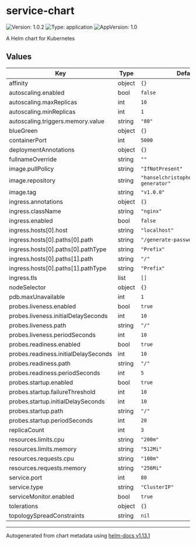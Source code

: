 # service-chart

![Version: 1.0.2](https://img.shields.io/badge/Version-1.0.2-informational?style=flat-square) ![Type: application](https://img.shields.io/badge/Type-application-informational?style=flat-square) ![AppVersion: 1.0](https://img.shields.io/badge/AppVersion-1.0-informational?style=flat-square)

A Helm chart for Kubernetes

## Values

| Key | Type | Default | Description |
|-----|------|---------|-------------|
| affinity | object | `{}` |  |
| autoscaling.enabled | bool | `false` |  |
| autoscaling.maxReplicas | int | `10` |  |
| autoscaling.minReplicas | int | `1` |  |
| autoscaling.triggers.memory.value | string | `"80"` |  |
| blueGreen | object | `{}` |  |
| containerPort | int | `5000` |  |
| deploymentAnnotations | object | `{}` |  |
| fullnameOverride | string | `""` |  |
| image.pullPolicy | string | `"IfNotPresent"` |  |
| image.repository | string | `"hanselchristopher001/password-generator"` |  |
| image.tag | string | `"v1.0.0"` |  |
| ingress.annotations | object | `{}` |  |
| ingress.className | string | `"nginx"` |  |
| ingress.enabled | bool | `false` |  |
| ingress.hosts[0].host | string | `"localhost"` |  |
| ingress.hosts[0].paths[0].path | string | `"/generate-passwords"` |  |
| ingress.hosts[0].paths[0].pathType | string | `"Prefix"` |  |
| ingress.hosts[0].paths[1].path | string | `"/"` |  |
| ingress.hosts[0].paths[1].pathType | string | `"Prefix"` |  |
| ingress.tls | list | `[]` |  |
| nodeSelector | object | `{}` |  |
| pdb.maxUnavailable | int | `1` |  |
| probes.liveness.enabled | bool | `true` |  |
| probes.liveness.initialDelaySeconds | int | `10` |  |
| probes.liveness.path | string | `"/"` |  |
| probes.liveness.periodSeconds | int | `10` |  |
| probes.readiness.enabled | bool | `true` |  |
| probes.readiness.initialDelaySeconds | int | `10` |  |
| probes.readiness.path | string | `"/"` |  |
| probes.readiness.periodSeconds | int | `5` |  |
| probes.startup.enabled | bool | `true` |  |
| probes.startup.failureThreshold | int | `10` |  |
| probes.startup.initialDelaySeconds | int | `10` |  |
| probes.startup.path | string | `"/"` |  |
| probes.startup.periodSeconds | int | `20` |  |
| replicaCount | int | `3` |  |
| resources.limits.cpu | string | `"200m"` |  |
| resources.limits.memory | string | `"512Mi"` |  |
| resources.requests.cpu | string | `"100m"` |  |
| resources.requests.memory | string | `"256Mi"` |  |
| service.port | int | `80` |  |
| service.type | string | `"ClusterIP"` |  |
| serviceMonitor.enabled | bool | `true` |  |
| tolerations | object | `{}` |  |
| topologySpreadConstraints | string | `nil` |  |

----------------------------------------------
Autogenerated from chart metadata using [helm-docs v1.13.1](https://github.com/norwoodj/helm-docs/releases/v1.13.1)
